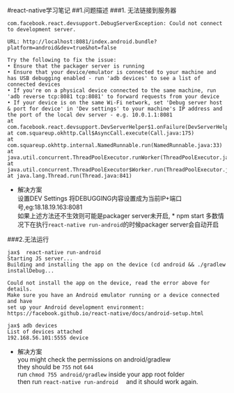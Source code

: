 #react-native学习笔记
##1.问题描述
###1. 无法链接到服务器 
```
com.facebook.react.devsupport.DebugServerException: Could not connect to development server.

URL: http://localhost:8081/index.android.bundle?platform=android&dev=true&hot=false
                                                                
Try the following to fix the issue:
• Ensure that the packager server is running
• Ensure that your device/emulator is connected to your machine and has USB debugging enabled - run 'adb devices' to see a list of connected devices
• If you're on a physical device connected to the same machine, run 'adb reverse tcp:8081 tcp:8081' to forward requests from your device
• If your device is on the same Wi-Fi network, set 'Debug server host & port for device' in 'Dev settings' to your machine's IP address and the port of the local dev server - e.g. 10.0.1.1:8081
at com.facebook.react.devsupport.DevServerHelper$1.onFailure(DevServerHelper.java:203)
at com.squareup.okhttp.Call$AsyncCall.execute(Call.java:175)
at com.squareup.okhttp.internal.NamedRunnable.run(NamedRunnable.java:33)
at java.util.concurrent.ThreadPoolExecutor.runWorker(ThreadPoolExecutor.java:1112)
at java.util.concurrent.ThreadPoolExecutor$Worker.run(ThreadPoolExecutor.java:587)
at java.lang.Thread.run(Thread.java:841)
```   

+ 解决方案  
设置DEV Settings 将DEBUGGING内容设置成为当前IP+端口号,eg:18.18.19.163:8081  
如果上述方法还不生效则可能是packager server未开启, * npm start 
多数情况下在执行```react-native run-android```的时候packager server会自动开启   


###2.无法运行  
``` 
jax$  react-native run-android
Starting JS server...
Building and installing the app on the device (cd android && ./gradlew installDebug...

Could not install the app on the device, read the error above for details.
Make sure you have an Android emulator running or a device connected and have
set up your Android development environment:
https://facebook.github.io/react-native/docs/android-setup.html

jax$ adb devices
List of devices attached
192.168.56.101:5555	device

```     

+ 解决方案  
you might check the permissions on android/gradlew  
they should be ```755``` not ```644```  
run ```chmod 755 android/gradlew``` inside your app root folder  
then run ```react-native run-android  ```
and it should work again.  
